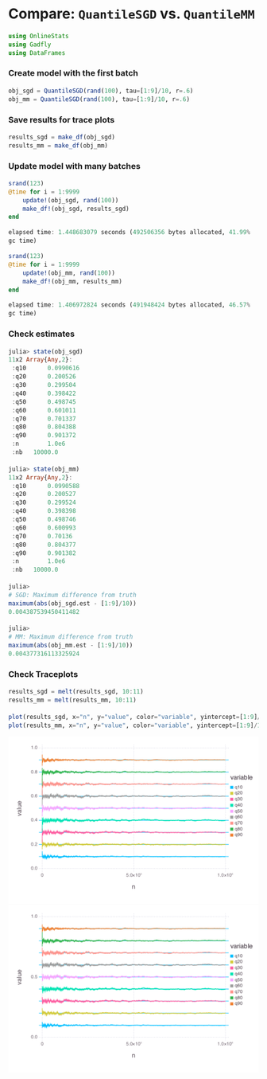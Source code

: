 
# Compare: `QuantileSGD` vs. `QuantileMM`


````julia
using OnlineStats
using Gadfly
using DataFrames
````





### Create model with the first batch
````julia
obj_sgd = QuantileSGD(rand(100), tau=[1:9]/10, r=.6)
obj_mm = QuantileSGD(rand(100), tau=[1:9]/10, r=.6)
````





### Save results for trace plots
````julia
results_sgd = make_df(obj_sgd)
results_mm = make_df(obj_mm)
````





### Update model with many batches
````julia
srand(123)
@time for i = 1:9999
    update!(obj_sgd, rand(100))
    make_df!(obj_sgd, results_sgd)
end
````


````julia
elapsed time: 1.448683079 seconds (492506356 bytes allocated, 41.99%
gc time)
````




````julia
srand(123)
@time for i = 1:9999
    update!(obj_mm, rand(100))
    make_df!(obj_mm, results_mm)
end
````


````julia
elapsed time: 1.406972824 seconds (491948424 bytes allocated, 46.57%
gc time)
````





### Check estimates
````julia
julia> state(obj_sgd)
11x2 Array{Any,2}:
 :q10      0.0990616
 :q20      0.200526 
 :q30      0.299504 
 :q40      0.398422 
 :q50      0.498745 
 :q60      0.601011 
 :q70      0.701337 
 :q80      0.804388 
 :q90      0.901372 
 :n        1.0e6    
 :nb   10000.0      

julia> state(obj_mm)
11x2 Array{Any,2}:
 :q10      0.0990588
 :q20      0.200527 
 :q30      0.299524 
 :q40      0.398398 
 :q50      0.498746 
 :q60      0.600993 
 :q70      0.70136  
 :q80      0.804377 
 :q90      0.901382 
 :n        1.0e6    
 :nb   10000.0      

julia> 
# SGD: Maximum difference from truth
maximum(abs(obj_sgd.est - [1:9]/10))
0.004387539450411482

julia> 
# MM: Maximum difference from truth
maximum(abs(obj_mm.est - [1:9]/10))
0.004377316113325924

````





### Check Traceplots
````julia
results_sgd = melt(results_sgd, 10:11)
results_mm = melt(results_mm, 10:11)

plot(results_sgd, x="n", y="value", color="variable", yintercept=[1:9]/10, Geom.line, Geom.hline)
plot(results_mm, x="n", y="value", color="variable", yintercept=[1:9]/10, Geom.line, Geom.hline)
````


![](figures/quantilecompare_7_1.png)
![](figures/quantilecompare_7_2.png)



